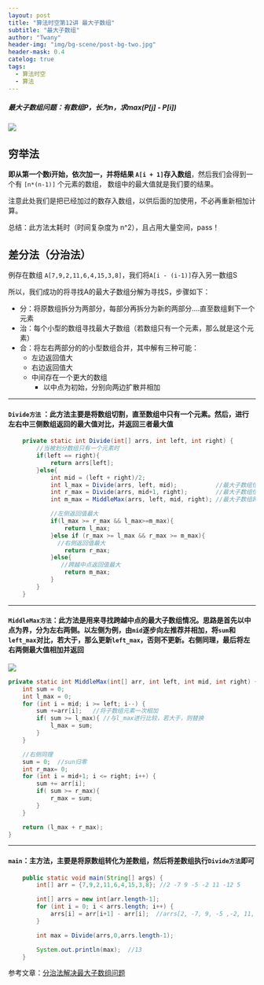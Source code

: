 ```yaml
---
layout: post
title: "算法时空第12讲 最大子数组"
subtitle: "最大子数组"
author: "Twany"
header-img: "img/bg-scene/post-bg-two.jpg"
header-mask: 0.4
catelog: true
tags:
  - 算法时空
  - 算法
---
```


##### 最大子数组问题：有数组P，长为n，求max(P[j] - P[i])
![](https://i.loli.net/2019/07/25/5d39c0cb7218f77467.png)

## 穷举法
**即从第一个数i开始，依次加一，并将结果 `A[i + 1]`存入数组**，然后我们会得到一个有 `[n*(n-1)]` 个元素的数组， 数组中的最大值就是我们要的结果。

注意此处我们是把已经加过的数存入数组，以供后面的加使用，不必再重新相加计算。

总结：此方法太耗时（时间复杂度为 n^2），且占用大量空间，pass！

## 差分法（分治法）
例存在数组 `A[7,9,2,11,6,4,15,3,8]`，我们将`A[i - (i-1)]`存入另一数组S

所以，我们成功的将寻找A的最大子数组分解为寻找S，步骤如下：
-  分：将原数组拆分为两部分，每部分再拆分为新的两部分....直至数组剩下一个元素
-  治：每个小型的数组寻找最大子数组（若数组只有一个元素，那么就是这个元素）
-  合：将左右两部分的的小型数组合并，其中解有三种可能：
   -  左边返回值大
   - 右边返回值大
   -  中间存在一个更大的数组
      -  以中点为初始，分别向两边扩散并相加

<hr>

#### `Divide方法` ：此方法主要是将数组切割，直至数组中只有一个元素。然后，进行左右中三侧数组返回的最大值对比，并返回三者最大值
```java
    private static int Divide(int[] arrs, int left, int right) {
        //当被划分数组只有一个元素时
        if(left == right){
            return arrs[left];
        }else{
            int mid = (left + right)/2;
            int l_max = Divide(arrs, left, mid);           //最大子数组位于左侧
            int r_max = Divide(arrs, mid+1, right);        //最大子数组位于右侧
            int m_max = MiddleMax(arrs, left, mid, right); //最大子数组跨越中点的情况

            //左侧返回值最大
            if(l_max >= r_max && l_max>=m_max){
                return l_max;
            }else if (r_max >= l_max && r_max >= m_max){
              //右侧返回值最大
                return r_max;
            }else{
               //跨越中点返回值最大
                return m_max;
            }
        }
    }
```

<hr>

#### `MiddleMax方法`：此方法是用来寻找跨越中点的最大子数组情况。思路是首先以中点为界，分为左右两侧。以左侧为例，由`mid`逐步向左推荐并相加，将`sum`和`left_max`对比，若大于，那么更新`left_max`，否则不更新。右侧同理，最后将左右两侧最大值相加并返回
![](https://images2015.cnblogs.com/blog/1065397/201703/1065397-20170327220818639-1419513639.png)
```java
private static int MiddleMax(int[] arr, int left, int mid, int right) {
    int sum = 0;
    int l_max = 0;
    for (int i = mid; i >= left; i--) {
        sum +=arr[i];   //将子数组元素一次相加
        if( sum >= l_max){ //与l_max进行比较，若大于，则替换
            l_max = sum;
        }
    }

    //右侧同理
    sum = 0;  //sun归零
    int r_max= 0;
    for (int i = mid+1; i <= right; i++) {
        sum += arr[i];
        if( sum >= r_max){
            r_max = sum;
        }
    }

    return (l_max + r_max);
}
```

<hr>

#### `main`：主方法，主要是**将原数组转化为差数组**，然后将差数组执行`Divide方法`即可
```java
    public static void main(String[] args) {
        int[] arr = {7,9,2,11,6,4,15,3,8}; //2 -7 9 -5 -2 11 -12 5

        int[] arrs = new int[arr.length-1];
        for (int i = 0; i < arrs.length; i++) {
            arrs[i] = arr[i+1] - arr[i];  //arrs[2, -7, 9, -5 ,-2, 11, -12, 5]
        }

        int max = Divide(arrs,0,arrs.length-1);

        System.out.println(max);  //13
    }
```

参考文章：[分治法解决最大子数组问题](https://www.cnblogs.com/Christal-R/p/Christal_R.html)

